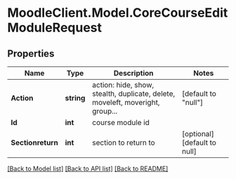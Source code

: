 # MoodleClient.Model.CoreCourseEditModuleRequest

## Properties

Name | Type | Description | Notes
------------ | ------------- | ------------- | -------------
**Action** | **string** | action: hide, show, stealth, duplicate, delete, moveleft, moveright, group... | [default to "null"]
**Id** | **int** | course module id | 
**Sectionreturn** | **int** | section to return to | [optional] [default to null]

[[Back to Model list]](../README.md#documentation-for-models) [[Back to API list]](../README.md#documentation-for-api-endpoints) [[Back to README]](../README.md)

